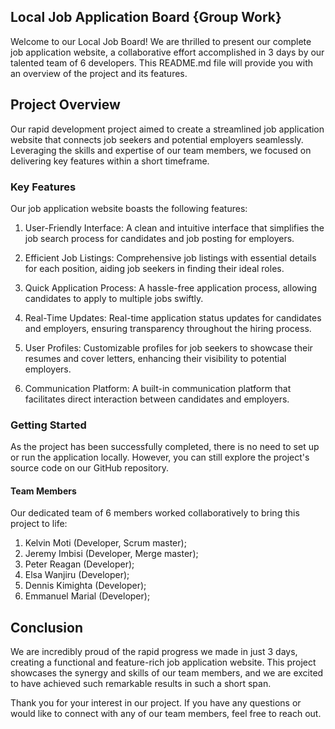 ## Local Job Application Board {Group Work}
Welcome to our Local Job Board! We are thrilled to present our complete job application website, a collaborative effort accomplished in 3 days by our talented team of 6 developers. This README.md file will provide you with an overview of the project and its features.

## Project Overview
Our rapid development project aimed to create a streamlined job application website that connects job seekers and potential employers seamlessly. Leveraging the skills and expertise of our team members, we focused on delivering key features within a short timeframe.

### Key Features
Our job application website boasts the following features:

1. User-Friendly Interface:
A clean and intuitive interface that simplifies the job search process for candidates and job posting for employers.

2. Efficient Job Listings:
Comprehensive job listings with essential details for each position, aiding job seekers in finding their ideal roles.

3. Quick Application Process:
A hassle-free application process, allowing candidates to apply to multiple jobs swiftly.

4. Real-Time Updates:
Real-time application status updates for candidates and employers, ensuring transparency throughout the hiring process.

5. User Profiles:
Customizable profiles for job seekers to showcase their resumes and cover letters, enhancing their visibility to potential employers.

6. Communication Platform:
A built-in communication platform that facilitates direct interaction between candidates and employers.

### Getting Started
As the project has been successfully completed, there is no need to set up or run the application locally. However, you can still explore the project's source code on our GitHub repository.

#### Team Members
Our dedicated team of 6 members worked collaboratively to bring this project to life:

1. Kelvin Moti (Developer, Scrum master);
2. Jeremy Imbisi (Developer, Merge master);
3. Peter Reagan (Developer);
4. Elsa Wanjiru (Developer);
5. Dennis Kimighta (Developer);
6. Emmanuel Marial (Developer);

## Conclusion
We are incredibly proud of the rapid progress we made in just 3 days, creating a functional and feature-rich job application website. This project showcases the synergy and skills of our team members, and we are excited to have achieved such remarkable results in such a short span.

Thank you for your interest in our project. If you have any questions or would like to connect with any of our team members, feel free to reach out.
